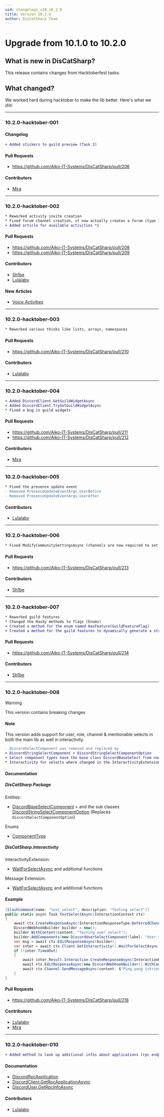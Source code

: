 ```yaml
---
uid: changelogs_v10_10_2_0
title: Version 10.2.0
author: DisCatSharp Team
---
```


# Upgrade from **10.1.0** to **10.2.0**

## What is new in DisCatSharp?

This release contains changes from Hacktoberfest tasks.

## What changed?

We worked hard during hacktober to make the lib better. Here's what we did:

---

### 10.2.0-hacktober-001

#### Changelog

```diff
+ Added stickers to guild preview (Task 3)
```

#### Pull Requests

-   https://github.com/Aiko-IT-Systems/DisCatSharp/pull/206

#### Contributors

-   [Mira](https://github.com/TheXorog)

---

### 10.2.0-hacktober-002

```diff
* Reworked activity invite creation
* Fixed forum channel creation, it now actually creates a forum (type 15) channel
+ Added article for available activities *1
```

#### Pull Requests

-   https://github.com/Aiko-IT-Systems/DisCatSharp/pull/208
-   https://github.com/Aiko-IT-Systems/DisCatSharp/pull/209

#### Contributors

-   [Sh1be](https://github.com/xMaxximum)
-   [Lulalaby](https://github.com/Lulalaby)

#### New Articles

-   [Voice Activities](xref:misc_voice_activities)

---

### 10.2.0-hacktober-003

```diff
* Reworked various thinks like lists, arrays, namespaces
```

#### Pull Requests

-   https://github.com/Aiko-IT-Systems/DisCatSharp/pull/210

#### Contributors

-   [Lulalaby](https://github.com/Lulalaby)

---

### 10.2.0-hacktober-004

```diff
+ Added DiscordClient.GetGuildWidgetAsync
+ Added DiscordClient.TryGetGuildWidgetAsync
* Fixed a bug in guild widgets
```

#### Pull Requests

-   https://github.com/Aiko-IT-Systems/DisCatSharp/pull/211
-   https://github.com/Aiko-IT-Systems/DisCatSharp/pull/212

#### Contributors

-   [Mira](https://github.com/TheXorog)

---

### 10.2.0-hacktober-005

```diff
* Fixed the presence update event
- Removed PresenceUpdateEventArgs.UserBefore
- Removed PresenceUpdateEventArgs.UserAfter
```

#### Contributors

-   [Lulalaby](https://github.com/Lulalaby)

---

### 10.2.0-hacktober-006

```diff
* Fixed ModifyCommunitySettingsAsync (channels are now required to set when modifying the community state)
```

#### Pull Requests

-   https://github.com/Aiko-IT-Systems/DisCatSharp/pull/213

#### Contributors

-   [Sh1be](https://github.com/xMaxximum)

---

### 10.2.0-hacktober-007

```diff
* Reworked guild features
* Changed the HasXy methods to flags (Enums)
+ Created a method for the enum named HasFeature(GuildFeatureFlag)
+ Created a method for the guild features to dynamically generate a string list of features
```

#### Pull Requests

-   https://github.com/Aiko-IT-Systems/DisCatSharp/pull/214

#### Contributors

-   [Sh1be](https://github.com/xMaxximum)

---

### 10.2.0-hacktober-008

> [!WARNING]
> This version contains breaking changes

#### Note

This version adds support for user, role, channel & mentionable selects in both the main lib as well in interactivity.

```diff
- DiscordSelectComponent was removed and replaced by
+ DiscordStringSelectComponent + DiscordStringSelectComponentOption
+ Select component types have the base class DiscordBaseSelect from now on
* Interactivity for selects where changed in the InteractivityExtension, as well in the MessageExtension to have an additional required parameter before the timeout override called selectType. You need to specify for which select type you're waiting for
```

#### Documentation

##### DisCatSharp Package

Entities:

-   [DiscordBaseSelectComponent](xref:DisCatSharp.Entities.DiscordBaseSelectComponent) > and the sub classes
    [DiscordStringSelectComponentOption](xref:DisCatSharp.Entities.DiscordStringSelectComponentOption) (Replaces `DiscordSelectComponentOption`)

Enums

-   [ComponentType](xref:DisCatSharp.Enums.ComponentType)

##### DisCatSharp.Interactivity

InteractivityExtension:

-   [WaitForSelectAsync](xref:DisCatSharp.Interactivity.InteractivityExtension.WaitForSelectAsync*) and additional functions

Message Extension:

-   [WaitForSelectAsync](xref:DisCatSharp.Interactivity.Extensions.MessageExtensions.WaitForSelectAsync*) and additional functions

#### Example

```cs
[SlashCommand(name: "test_select", description: "Testing select")]
public static async Task TestSelectAsync(InteractionContext ctx)
{
	await ctx.CreateResponseAsync(InteractionResponseType.DeferredChannelMessageWithSource, new DiscordInteractionResponseBuilder().AsEphemeral());
	DiscordWebhookBuilder builder = new();
	builder.WithContent(content: "Testing user select");
	builder.AddComponents(new DiscordUserSelectComponent(label: "User to select", custom_id: "select_test_001", min_options: 1, max_options: 2, disabled: false));
	var msg = await ctx.EditResponseAsync(builder);
	var inter = await ctx.Client.GetInteractivity().WaitForSelectAsync(message: msg, id: "select_test_001", selectType: ComponentType.UserSelect, timespan: TimeSpan.FromSeconds(30));
	if (!inter.TimedOut)
	{
		await inter.Result.Interaction.CreateResponseAsync(InteractionResponseType.DeferredMessageUpdate);
		await ctx.EditResponseAsync(new DiscordWebhookBuilder().WithContent(content: $"Selected {string.Join(" & ", inter.Result.Values)}"));
		await ctx.Channel.SendMessageAsync(content: $"Ping pong {string.Join(" & ", inter.Result.Interaction.Data.Resolved.Users.Values.Select(x => x.Mention))}");
	}
}
```

#### Pull Requests

-   https://github.com/Aiko-IT-Systems/DisCatSharp/pull/218

#### Contributors

-   [Lulalaby](https://github.com/Lulalaby)
-   [Mira](https://github.com/TheXorog)

---

### 10.2.0-hacktober-010

```diff
+ Added method to look up additional infos about applications (rpc endpoint)
```

#### Documentation

-   [DiscordRpcApplication](xref:DisCatSharp.Entities.DiscordRpcApplication)
-   [DiscordClient.GetRpcApplicationAsync](xref:DisCatSharp.DiscordClient.GetRpcApplicationAsync*)
-   [DiscordUser.GetRpcInfoAsync](xref:DisCatSharp.Entities.DiscordUser.GetRpcInfoAsync*)

#### Contributors

-   [Lulalaby](https://github.com/Lulalaby)
